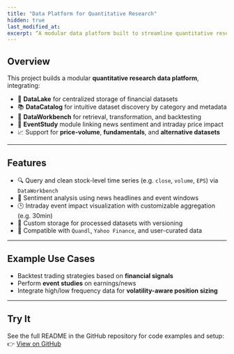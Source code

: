 ```yaml
---
title: "Data Platform for Quantitative Research"
hidden: true
last_modified_at:
excerpt: “A modular data platform built to streamline quantitative research workflows — integrating intraday and fundamental data from APIs like yFinance and Quandl, with custom factor generation, volatility-adjusted signals, and efficient storage in Parquet. Ideal for scalable backtesting and data-driven strategy development.”
---
```



## Overview

This project builds a modular **quantitative research data platform**, integrating:

- 🧱 **DataLake** for centralized storage of financial datasets  
- 📚 **DataCatalog** for intuitive dataset discovery by category and metadata  
- 🧪 **DataWorkbench** for retrieval, transformation, and backtesting  
- 📰 **EventStudy** module linking news sentiment and intraday price impact  
- 📈 Support for **price-volume**, **fundamentals**, and **alternative datasets**

---

## Features

- 🔍 Query and clean stock-level time series (e.g. `close`, `volume`, `EPS`) via `DataWorkbench`
- 📰 Sentiment analysis using news headlines and event windows
- 🕒 Intraday event impact visualization with customizable aggregation (e.g. 30min)
- 💾 Custom storage for processed datasets with versioning
- 📁 Compatible with `Quandl`, `Yahoo Finance`, and user-curated data

---

## Example Use Cases

- Backtest trading strategies based on **financial signals**  
- Perform **event studies** on earnings/news  
- Integrate high/low frequency data for **volatility-aware position sizing**

---

## Try It

See the full README in the GitHub repository for code examples and setup:  
👉 [View on GitHub](https://github.com/HanluGe/Data-Platform-for-Quantitative-Research)
